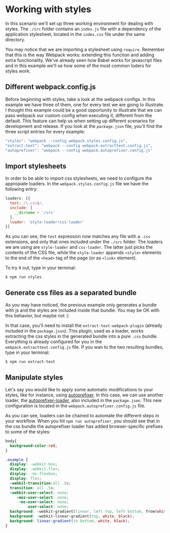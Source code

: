 # Working with styles

In this scenario we'll set up three working environment for dealing with styles. The `./src` folder contains an `index.js` file with a dependency of the application stylesheet, located in the `index.css` file under the same directory. 

You may notice that we are importing a stylesheet using `require`. Remember that this is the way Webpack works: extending this function and adding extra functionality. We've already seen how Babel works for javascript files and in this example we'll se how some of the most common loders for styles work.

## Different webpack.config.js
Before beginning with styles, take a look at the webpack configs. In this example we have three of them, one for every test we are going to illustrate. I thought this example could be a good opportunity to illustrate that we can pass webpack our custom config when executing it, different from the default. This feature can help us when setting up different scenarios for development and release. If you look at the `package.json` file, you'll find the three script entries for every example:
```javascript
"styles": "webpack --config webpack.styles.config.js",
"extract-text": "webpack --config webpack.extracttext.config.js",
"autoprefixer": "webpack --config webpack.autoprefixer.config.js"
```

## Import stylesheets
In order to be able to import css stylesheets, we need to configure the appropiate loaders. In the `webpack.styles.config.js` file we have the following entry:
```javascript
loaders: [{
  test: /\.css$/,
  include: [
    __dirname + '/src'
  ],
  loader: 'style-loader!css-loader'
}]
```
As you can see, the `test` expression now matches any file with a `.css` extensions, and only that ones included under the `./src` folder. The loaders we are using are `style-loader` and `css-loader`. The latter just picks the contents of the CSS file, while the `style-loader` appends `<style>` elements to the end of the `<head>` tag of the page (or as `<link>` element).

To try it out, type in your terminal:
```
$ npm run styles
```
## Generate css files as a separated bundle
As you may have noticed, the previous example only generates a bundle with js and the styles are included inside that bundle. You may be OK with this behavior, but maybe not :) 

In that case, you'll need to install the `extract-text-webpack-plugin` (already included in the `package.json`). This plugin, used as a loader, works extracting the css styles in the generated bundle into a pure `.css` bundle. Everything is already configured for you in the `webpack.extracttext.config.js` file. If you wan to the two resulting bundles, type in your terminal:
```
$ npm run extract-text
```
## Manipulate styles
Let's say you would like to apply some automatic modifications to your styles, like for instance, using [autoprefixer](https://github.com/postcss/autoprefixer). In this case, we can use another loader, the [autoprefixer-loader](https://github.com/passy/autoprefixer-loader), also included in the `package.json`. This new configuration is located in the `webpack.autoprefixer.config.js` file. 

As you can see, loaders can be chained to automate the different steps in your workflow. When you hit `npm run autoprefixer`, you should see that in the css bundle the autoprefixer loader has added browser-specific prefixes to some of the styles:
```css
body{
  background-color:red;
}

.example {
  display: -webkit-box;
  display: -webkit-flex;
  display: -ms-flexbox;
  display: flex;
  -webkit-transition:all .5s;
  transition: all .5s;
  -webkit-user-select: none;
     -moz-user-select: none;
      -ms-user-select: none;
          user-select: none;
  background: -webkit-gradient(linear, left top, left bottom, from(white), to(black));
  background: -webkit-linear-gradient(top, white, black);
  background: linear-gradient(to bottom, white, black);
}
```
